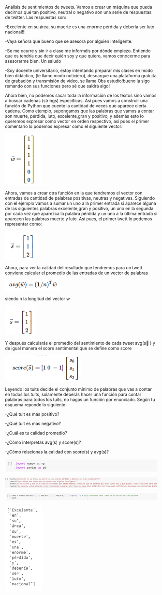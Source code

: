 Análisis de sentimientos de tweets. Vamos a crear un máquina que pueda decirnos qué tan positivo, neutral o negativo son una serie de respuestas de twitter. Las respuestas son:

-Excelente en su área, su muerte es una enorme pérdida y debería ser luto nacional!!!

-Vaya señora que bueno que se asesora por alguien inteligente.

-Se me ocurre y sin ir a clase me informéis por dónde empiezo. Entiendo que os tendría que decir quién soy y que quiero, vamos conocerme para asesorarme bien. Un saludo

-Soy docente universitario, estoy intentando preparar mis clases en modo bien didáctico, (le llamo modo noticiero), descargue una plataforma gratuita de grabación y transmisión de vídeo, se llama Obs estudio!bueno la sigo remando con sus funciones pero sé que saldrá algo!

Ahora bien, no podemos sacar toda la información de los textos sino vamos a buscar cadenas (strings) específicas. Así pues vamos a construir una función de Python que cuente la cantidad de veces que aparece cierta cadena. Como ejemplo, supongamos que las palabras que vamos a contar son muerte, pérdida, luto, excelente,gran y positivo, y además esto lo queremos expresar como vector en orden respectivo, así pues el primer comentario lo podemos expresar como el siguiente vector:

![img_5.png](READMEimg/img_5.png)

Ahora, vamos a crear otra función en la que tendremos el vector con entradas de cantidad de palabras positivas, neutras y negativas. Siguiendo con el ejemplo vamos a sumar un uno a la primer entrada si aparece alguna de las siguientes palabras excelente,gran y positivo, un uno en la segunda por cada vez que aparezca la palabra pérdida y un uno a la última entrada si aparecen las palabras muerte y luto. Así pues, el primer twett lo podemos representar como:

![img_4.png](READMEimg/img_4.png)

Ahora, para ver la calidad del resultado que tendremos para un twett conviene calcular el promedio de las entradas de un vector de palabras


![img_3.png](READMEimg/img_3.png)

siendo n la longitud del vector w

![img_1.png](READMEimg/img_1.png)

Y después calcularás el promedio del sentimiento de cada tweet avg(s⃗ ) y de igual manera el score sentimental que se define como
score

![img_2.png](READMEimg/img_2.png)

Leyendo los tuits decide el conjunto mínimo de palabras que vas a contar en todos los tuits, solamente deberás hacer una función para contar palabras para todos los tuits, no hagas un función por enunciado. Según tu esquema reponde lo siguiente:

-¿Qué tuit es más positivo?

-¿Qué tuit es más negativo?

-¿Cuál es tu calidad promedio?

-¿Cómo interpretas avg(s) y score(s)?

-¿Cómo relacionas la calidad con score(s) y avg(s)?

![img_7.png](READMEimg/img_7.png)

![img_9.png](READMEimg/img_9.png)

![img_10.png](READMEimg/img_10.png)

![img_11.png](READMEimg/img_11.png)